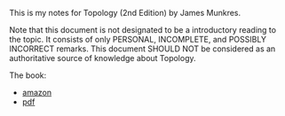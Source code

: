 This is my notes for Topology (2nd Edition) by James Munkres.

Note that this document is not designated to be a introductory reading
to the topic.  It consists of only PERSONAL, INCOMPLETE, and POSSIBLY
INCORRECT remarks. This document SHOULD NOT be considered as an
authoritative source of knowledge about Topology.

The book:

* [amazon](http://www.amazon.com/Topology-2nd-Edition-James-Munkres/dp/0131816292)
* [pdf](http://www.maths.ed.ac.uk/~aar/papers/munkres2.pdf)
